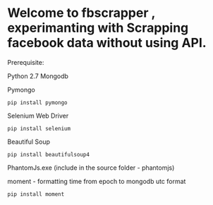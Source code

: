# Welcome to fbscrapper , experimanting with Scrapping facebook data without using API.

Prerequisite:

Python 2.7
Mongodb

Pymongo
``` 
pip install pymongo
```

Selenium Web Driver
```
pip install selenium
```

Beautiful Soup 
``` 
pip install beautifulsoup4
```
PhantomJs.exe (include in the source folder - phantomjs)

moment - formatting time from epoch to mongodb utc format
```
pip install moment
```
